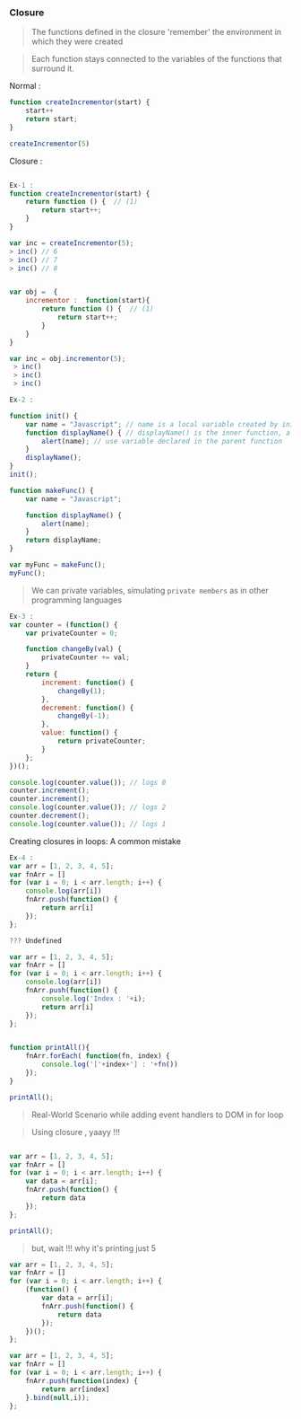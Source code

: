 ### Closure

> The functions defined in the closure 'remember' the environment in which they were created

> Each function stays connected to the variables of the functions that surround it.

Normal : 
```javascript
function createIncrementor(start) {
	start++
    return start;
}

createIncrementor(5) 
```

Closure : 

```javascript

Ex-1 : 
function createIncrementor(start) {
    return function () {  // (1)
        return start++;
    }
}

var inc = createIncrementor(5);
> inc() // 6
> inc() // 7
> inc() // 8


var obj =  {
	incrementor :  function(start){
		return function () {  // (1)
        	return start++;
    	}
	}
}

var inc = obj.incrementor(5);
 > inc()
 > inc()
 > inc()

Ex-2 : 

function init() {
    var name = "Javascript"; // name is a local variable created by init
    function displayName() { // displayName() is the inner function, a closure
        alert(name); // use variable declared in the parent function    
    }
    displayName();
}
init();

function makeFunc() {
    var name = "Javascript";

    function displayName() {
        alert(name);
    }
    return displayName;
}

var myFunc = makeFunc();
myFunc();
```

> We can private variables, simulating `private members` as in other programming languages 

```javascript
Ex-3 :
var counter = (function() {
    var privateCounter = 0;

    function changeBy(val) {
        privateCounter += val;
    }
    return {
        increment: function() {
            changeBy(1);
        },
        decrement: function() {
            changeBy(-1);
        },
        value: function() {
            return privateCounter;
        }
    };
})();

console.log(counter.value()); // logs 0
counter.increment();
counter.increment();
console.log(counter.value()); // logs 2
counter.decrement();
console.log(counter.value()); // logs 1

```

Creating closures in loops: A common mistake


```javascript
Ex-4 : 
var arr = [1, 2, 3, 4, 5];
var fnArr = []
for (var i = 0; i < arr.length; i++) {
    console.log(arr[i])
    fnArr.push(function() {
        return arr[i]
    });
};

??? Undefined 

var arr = [1, 2, 3, 4, 5];
var fnArr = []
for (var i = 0; i < arr.length; i++) {
    console.log(arr[i])
    fnArr.push(function() {
        console.log('Index : '+i);
        return arr[i]
    });
};


function printAll(){
	fnArr.forEach( function(fn, index) {
		console.log('['+index+'] : '+fn())
	});
}

printAll();

```

> Real-World Scenario while adding event handlers to DOM in for loop

> Using closure , yaayy !!!

```javascript

var arr = [1, 2, 3, 4, 5];
var fnArr = []
for (var i = 0; i < arr.length; i++) {
    var data = arr[i];
    fnArr.push(function() {
        return data
    });
};

printAll();

```

> but, wait !!! why it's printing just 5

```javascript
var arr = [1, 2, 3, 4, 5];
var fnArr = []
for (var i = 0; i < arr.length; i++) {
    (function() {
        var data = arr[i];
        fnArr.push(function() {
            return data
        });
    })();
};

var arr = [1, 2, 3, 4, 5];
var fnArr = []
for (var i = 0; i < arr.length; i++) {
    fnArr.push(function(index) {
        return arr[index]
    }.bind(null,i));
};

```





